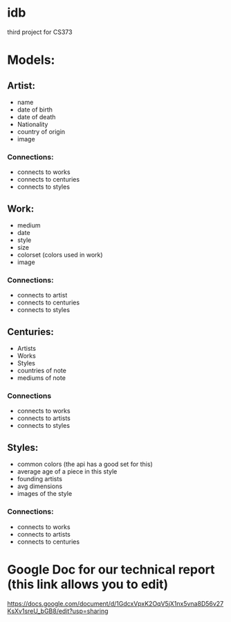 # idb
third project for CS373


Models:
========

## Artist:
- name
- date of birth
- date of death
- Nationality
- country of origin
- image
### Connections:
- connects to works
- connects to centuries
- connects to styles

## Work:
- medium
- date
- style
- size
- colorset (colors used in work)
- image
### Connections:
- connects to artist
- connects to centuries
- connects to styles


## Centuries:
- Artists
- Works
- Styles
- countries of note
- mediums of note
### Connections
- connects to works
- connects to artists
- connects to styles

## Styles:
- common colors (the api has a good set for this)
- average age of a piece in this style
- founding artists
- avg dimensions
- images of the style
### Connections:
- connects to works
- connects to artists
- connects to centuries


# Google Doc for our technical report (this link allows you to edit)
https://docs.google.com/document/d/1GdcxVpxK2OqV5jX1nx5vna8D56v27KsXv1sreU_bGB8/edit?usp=sharing
